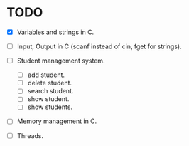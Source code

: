 # TODO
- [x] Variables and strings in C.
- [ ] Input, Output in C (scanf instead of cin, fget for strings).
- [ ] Student management system.
    - [ ] add student.
    - [ ] delete student.
    - [ ] search student.
    - [ ] show student.
    - [ ] show students.
- [ ] Memory management in C.
- [ ] Threads.

